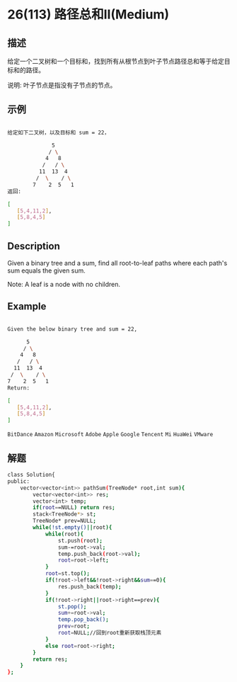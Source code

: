 # 26(113) 路径总和Ⅱ(Medium)
## 描述

给定一个二叉树和一个目标和，找到所有从根节点到叶子节点路径总和等于给定目标和的路径。

说明: 叶子节点是指没有子节点的节点。

## 示例

```bash

给定如下二叉树，以及目标和 sum = 22，

              5
             / \
            4   8
           /   / \
          11  13  4
         /  \    / \
        7    2  5   1
返回:

[
   [5,4,11,2],
   [5,8,4,5]
]

``` 

## Description

Given a binary tree and a sum, find all root-to-leaf paths where each path's sum equals the given sum.

Note: A leaf is a node with no children.

## Example

```bash

Given the below binary tree and sum = 22,

      5
     / \
    4   8
   /   / \
  11  13  4
 /  \    / \
7    2  5   1
Return:

[
   [5,4,11,2],
   [5,8,4,5]
]

```

`BitDance` `Amazon` `Microsoft` `Adobe` `Apple` `Google` `Tencent` `Mi` `HuaWei` `VMware`

## 解题

```bash
class Solution{
public:
    vector<vector<int>> pathSum(TreeNode* root,int sum){
        vector<vector<int>> res;
        vector<int> temp;
        if(root==NULL) return res;
        stack<TreeNode*> st;
        TreeNode* prev=NULL;
        while(!st.empty()||root){
            while(root){
                st.push(root);
                sum-=root->val;
                temp.push_back(root->val);
                root=root->left;
            }
            root=st.top();
            if(!root->left&&!root->right&&sum==0){
                res.push_back(temp);
            }
            if(!root->right||root->right==prev){
                st.pop();
                sum+=root->val;
                temp.pop_back();
                prev=root;
                root=NULL;//回到root重新获取栈顶元素
            }
            else root=root->right;
        }
        return res;
    }
};
```